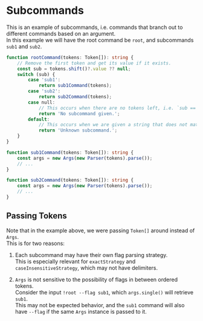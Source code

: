# Subcommands

This is an example of subcommands, i.e. commands that branch out to different commands based on an argument.  
In this example we will have the root command be `root`, and subcommands `sub1` and `sub2`.  

```ts
function rootCommand(tokens: Token[]): string {
    // Remove the first token and get its value if it exists.
    const sub = tokens.shift()?.value ?? null;
    switch (sub) {
        case 'sub1':
            return sub1Command(tokens);
        case 'sub2':
            return sub2Command(tokens);
        case null:
            // This occurs when there are no tokens left, i.e. `sub == null`.
            return 'No subcommand given.';
        default:
            // This occurs when we are given a string that does not match the above.
            return 'Unknown subcommand.';
    }
}

function sub1Command(tokens: Token[]): string {
    const args = new Args(new Parser(tokens).parse());
    // ...
}

function sub2Command(tokens: Token[]): string {
    const args = new Args(new Parser(tokens).parse());
    // ...
}
```

## Passing Tokens

Note that in the example above, we were passing `Token[]` around instead of `Args`.  
This is for two reasons:

1. Each subcommand may have their own flag parsing strategy.  
This is especially relevant for `exactStrategy` and `caseInsensitiveStrategy`, which may not have delimiters.

2. `Args` is not sensitive to the possibility of flags in between ordered tokens.  
Consider the input `!root --flag sub1`, which `args.single()` will retrieve `sub1`.  
This may not be expected behavior, and the `sub1` command will also have `--flag` if the same `Args` instance is passed to it.  
